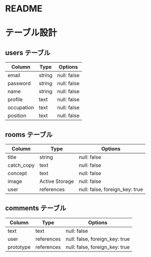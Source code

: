 # README

# テーブル設計

## users テーブル

| Column      | Type   | Options     |
| ----------- | ------ | ----------- |
| email       | string | null: false |
| password    | string | null: false |
| name        | string | null: false |
| profile     | text   | null: false |
| occupation  | text   | null: false |
| position    | text   | null: false |


## rooms テーブル

| Column     | Type                | Options                        |
| ---------- | ----------          | ------------------------------ |
| title      | string              | null: false                    |
| catch_copy | text                | null: false                    |
| concept    | text                | null: false                    |
| image      | Active Storage      | null: false                    |
| user       | references          | null: false, foreign_key: true |





## comments テーブル

| Column       | Type       | Options                        |
| -------      | ---------- | ------------------------------ |
| text         | text       | null: false                    |
| user         | references | null: false, foreign_key: true |
| prototype    | references | null: false, foreign_key: true |

